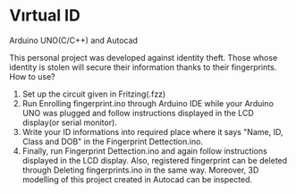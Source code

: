 # Vırtual ID
Arduino UNO(C/C++) and Autocad

This personal project was developed against identity theft. 
Those whose identity is stolen will secure their information thanks to their fingerprints.
How to use?
1. Set up the circuit given in Fritzing(.fzz)
2. Run Enrolling fingerprint.ino through Arduino IDE while your Arduino UNO was plugged and follow instructions displayed in the LCD display(or serial monitor).
3. Write your ID informations into required place where it says "Name, ID, Class and DOB" in the Fingerprint Dettection.ino.
4. Finally, run Fingerprint Dettection.ino and again follow instructions displayed in the LCD display. Also, registered fingerprint can be deleted through Deleting fingerprints.ino in the same way.
Moreover, 3D modelling of this project created in Autocad can be inspected.
